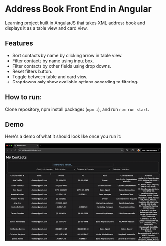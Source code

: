 # Address Book Front End in Angular

Learning project built in AngularJS that takes XML address book and displays it as a table view and card view.

## Features

- Sort contacts by name by clicking arrow in table view.
- Filter contacts by name using input box.
- Filter contacts by other fields using drop downs.
- Reset filters button.
- Toggle between table and card view.
- Dropdowns only show available options according to filtering.

## How to run:

Clone repository, npm install packages (`npm i`), and run `npm run start`.

## Demo

Here's a demo of what it should look like once you run it:

![Demo Gif](https://github.com/jacobomantilla10/addressbook/blob/master/demo.gif)
